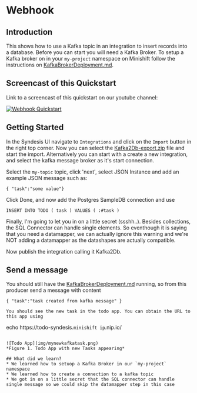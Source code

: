 # Webhook


## Introduction

This shows how to use a Kafka topic in an integration to insert records into a database. Before you can start you will need a Kafka Broker. To setup a Kafka broker on in your `my-project` namespace on Minishift follow the instructions on [KafkaBrokerDeployment.md](KafkaBrokerDeployment.md).

## Screencast of this Quickstart

Link to a screencast of this quickstart on our youtube channel:

[![Webhook Quickstart](https://img.youtube.com/vi/mx6x_8QhF0Y/0.jpg)](https://youtu.be/mx6x_8QhF0Y)


## Getting Started

In the Syndesis UI navigate to `Integrations` and click on the `Import` button in the right top corner. Now you can select the [Kafka2Db-export.zip](Kafka2Db-export.zip?raw=true) file and start the import. Alternatively you can start with a create a new integration, and select the kafka message broker as it's start connection.

Select the `my-topic` topic, click 'next',
select JSON Instance and add an example JSON message such as:

```
{ "task":"some value"}
```

Click Done, and now add the Postgres SampleDB connection and use 

```
INSERT INTO TODO ( task ) VALUES ( :#task )
```
 
Finally, I'm going to let you in on a little secret (ssshh..). Besides collections, the SQL Connector can handle single elements. So eventhough it is saying that you need a datamapper, we can actually ignore this warning and we're NOT adding a datamapper as the datashapes are actually compatible.

Now publish the integration calling it Kafka2Db.

## Send a message

You should still have the [KafkaBrokerDeployment.md](kafka-producer) running, so from this producer send a message with content

```
{ "task":"task created from kafka message" }

You should see the new task in the todo app. You can obtain the URL to this app using

```
echo https://todo-syndesis.`minishift ip`.nip.io/
```

![Todo App](img/mynewkafkatask.png)
*Figure 1. Todo App with new Tasks appearing*

## What did we learn?
* We learned how to setuop a Kafka Broker in our `my-project` namespace
* We learned how to create a connection to a kafka topic
* We got in on a little secret that the SQL connector can handle single message so we could skip the datamapper step in this case

